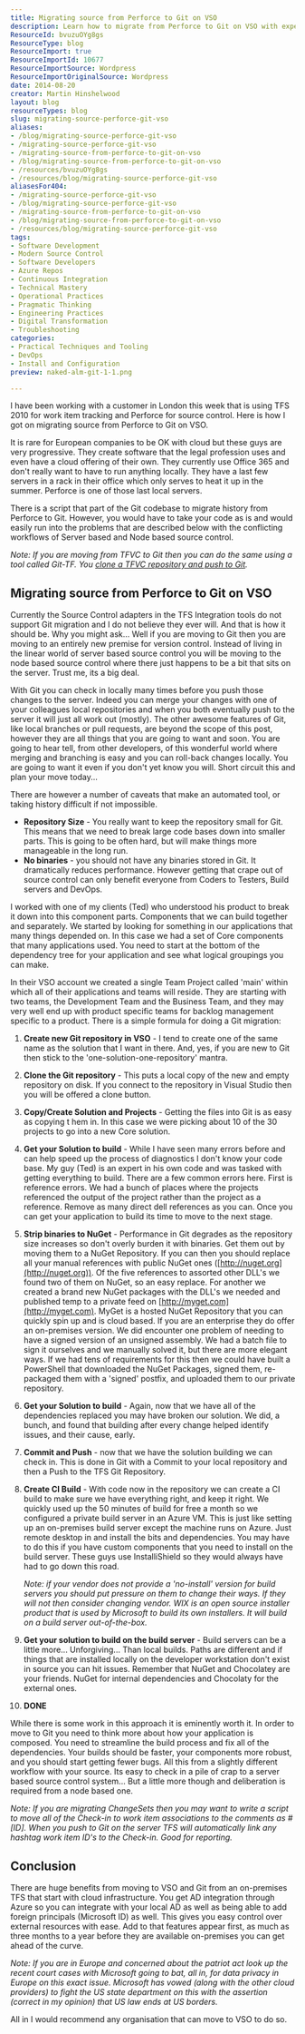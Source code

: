```yaml
---
title: Migrating source from Perforce to Git on VSO
description: Learn how to migrate from Perforce to Git on VSO with expert tips and strategies for a smooth transition to modern version control. Start your journey now!
ResourceId: bvuzuOYg8gs
ResourceType: blog
ResourceImport: true
ResourceImportId: 10677
ResourceImportSource: Wordpress
ResourceImportOriginalSource: Wordpress
date: 2014-08-20
creator: Martin Hinshelwood
layout: blog
resourceTypes: blog
slug: migrating-source-perforce-git-vso
aliases:
- /blog/migrating-source-perforce-git-vso
- /migrating-source-perforce-git-vso
- /migrating-source-from-perforce-to-git-on-vso
- /blog/migrating-source-from-perforce-to-git-on-vso
- /resources/bvuzuOYg8gs
- /resources/blog/migrating-source-perforce-git-vso
aliasesFor404:
- /migrating-source-perforce-git-vso
- /blog/migrating-source-perforce-git-vso
- /migrating-source-from-perforce-to-git-on-vso
- /blog/migrating-source-from-perforce-to-git-on-vso
- /resources/blog/migrating-source-perforce-git-vso
tags:
- Software Development
- Modern Source Control
- Software Developers
- Azure Repos
- Continuous Integration
- Technical Mastery
- Operational Practices
- Pragmatic Thinking
- Engineering Practices
- Digital Transformation
- Troubleshooting
categories:
- Practical Techniques and Tooling
- DevOps
- Install and Configuration
preview: naked-alm-git-1-1.png

---
```

I have been working with a customer in London this week that is using TFS 2010 for work item tracking and Perforce for source control. Here is how I got on migrating source from Perforce to Git on VSO.

It is rare for European companies to be OK with cloud but these guys are very progressive. They create software that the legal profession uses and even have a cloud offering of their own. They currently use Office 365 and don't really want to have to run anything locally. They have a last few servers in a rack in their office which only serves to heat it up in the summer. Perforce is one of those last local servers.

There is a script that part of the Git codebase to migrate history from Perforce to Git. However, you would have to take your code as is and would easily run into the problems that are described below with the conflicting workflows of Server based and Node based source control.

_Note: If you are moving from TFVC to Git then you can do the same using a tool called Git-TF. You [clone a TFVC repository and push to Git](http://nkdagility.com/migrating-source-code-with-history-to-tfs-2012-with-git-tf/)._

## Migrating source from Perforce to Git on VSO

Currently the Source Control adapters in the TFS Integration tools do not support Git migration and I do not believe they ever will. And that is how it should be. Why you might ask... Well if you are moving to Git then you are moving to an entirely new premise for version control. Instead of living in the linear world of server based source control you will be moving to the node based source control where there just happens to be a bit that sits on the server. Trust me, its a big deal.

With Git you can check in locally many times before you push those changes to the server. Indeed you can merge your changes with one of your colleagues local repositories and when you both eventually push to the server it will just all work out (mostly). The other awesome features of Git, like local branches or pull requests, are beyond the scope of this post, however they are all things that you are going to want and soon. You are going to hear tell, from other developers, of this wonderful world where merging and branching is easy and you can roll-back changes locally. You are going to want it even if you don't yet know you will. Short circuit this and plan your move today...

There are however a number of caveats that make an automated tool, or taking history difficult if not impossible.

- **Repository Size** - You really want to keep the repository small for Git. This means that we need to break large code bases down into smaller parts. This is going to be often hard, but will make things more manageable in the long run.
- **No binaries** - you should not have any binaries stored in Git. It dramatically reduces performance. However getting that crape out of source control can only benefit everyone from Coders to Testers, Build servers and DevOps.

I worked with one of my clients (Ted) who understood his product to break it down into this component parts. Components that we can build together and separately. We started by looking for something in our applications that many things depended on. In this case we had a set of Core components that many applications used. You need to start at the bottom of the dependency tree for your application and see what logical groupings you can make.

In their VSO account we created a single Team Project called 'main' within which all of their applications and teams will reside. They are starting with two teams, the Development Team and the Business Team, and they may very well end up with product specific teams for backlog management specific to a product. There is a simple formula for doing a Git migration:

1. **Create new Git repository in VSO** - I tend to create one of the same name as the solution that I want in there. And, yes, if you are new to Git then stick to the 'one-solution-one-repository' mantra.
2. **Clone the Git repository** - This puts a local copy of the new and empty repository on disk. If you connect to the repository in Visual Studio then you will be offered a clone button.
3. **Copy/Create Solution and Projects** - Getting the files into Git is as easy as copying t hem in. In this case we were picking about 10 of the 30 projects to go into a new Core solution.
4. **Get your Solution to build** - While I have seen many errors before and can help speed up the process of diagnostics I don't know your code base. My guy (Ted) is an expert in his own code and was tasked with getting everything to build. There are a few common errors here. First is reference errors. We had a bunch of places where the projects referenced the output of the project rather than the project as a reference. Remove as many direct dell references as you can. Once you can get your application to build its time to move to the next stage.
5. **Strip binaries to NuGet** - Performance in Git degrades as the repository size increases so don't overly burden it with binaries. Get them out by moving them to a NuGet Repository. If you can then you should replace all your manual references with public NuGet ones ([http://nuget.org](http://nuget.org)). Of the five references to assorted other DLL's we found two of them on NuGet, so an easy replace. For another we created a brand new NuGet packages with the DLL's we needed and published temp to a private feed on [http://myget.com](http://myget.com). MyGet is a hosted NuGet Repository that you can quickly spin up and is cloud based. If you are an enterprise they do offer an on-premises version. We did encounter one problem of needing to have a signed version of an unsigned assembly. We had a batch file to sign it ourselves and we manually solved it, but there are more elegant ways. If we had tens of requirements for this then we could have built a PowerShell that downloaded the NuGet Packages, signed them, re-packaged them with a 'signed' postfix, and uploaded them to our private repository.
6. **Get your Solution to build** - Again, now that we have all of the dependencies replaced you may have broken our solution. We did, a bunch, and found that building after every change helped identify issues, and their cause, early.
7. **Commit and Push** - now that we have the solution building we can check in. This is done in Git with a Commit to your local repository and then a Push to the TFS Git Repository.
8. **Create CI Build** - With code now in the repository we can create a CI build to make sure we have everything right, and keep it right. We quickly used up the 50 minutes of build for free a month so we configured a private build server in an Azure VM. This is just like setting up an on-premises build server except the machine runs on Azure. Just remote desktop in and install the bits and dependencies. You may have to do this if you have custom components that you need to install on the build server. These guys use InstalliShield so they would always have had to go down this road.

   _Note: if your vendor does not provide a 'no-install' version for build servers you should put pressure on them to change their ways. If they will not then consider changing vendor. WIX is an open source installer product that is used by Microsoft to build its own installers. It will build on a build server out-of-the-box._

9. **Get your solution to build on the build server** - Build servers can be a little more... Unforgiving... Than local builds. Paths are different and if things that are installed locally on the developer workstation don't exist in source you can hit issues. Remember that NuGet and Chocolatey are your friends. NuGet for internal dependencies and Chocolaty for the external ones.
10. **DONE**

While there is some work in this approach it is eminently worth it. In order to move to Git you need to think more about how your application is composed. You need to streamline the build process and fix all of the dependencies. Your builds should be faster, your components more robust, and you should start getting fewer bugs. All this from a slightly different workflow with your source. Its easy to check in a pile of crap to a server based source control system... But a little more though and deliberation is required from a node based one.

_Note: If you are migrating ChangeSets then you may want to write a script to move all of the Check-in to work item associations to the comments as #\[ID\]. When you push to Git on the server TFS will automatically link any hashtag work item ID's to the Check-in. Good for reporting._

## Conclusion

There are huge benefits from moving to VSO and Git from an on-premises TFS that start with cloud infrastructure. You get AD integration through Azure so you can integrate with your local AD as well as being able to add foreign principals (Microsoft ID) as well. This gives you easy control over external resources with ease. Add to that features appear first, as much as three months to a year before they are available on-premises you can get ahead of the curve.

_Note: If you are in Europe and concerned about the patriot act look up the recent court cases with Microsoft going to bat, all in, for data privacy in Europe on this exact issue. Microsoft has vowed (along with the other cloud providers) to fight the US state department on this with the assertion (correct in my opinion) that US law ends at US borders._

All in I would recommend any organisation that can move to VSO to do so.
